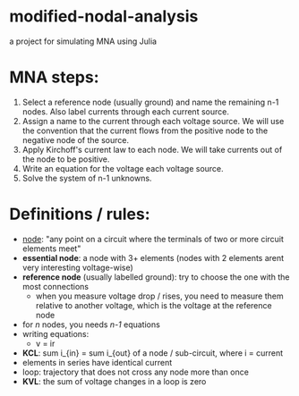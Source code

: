# modified-nodal-analysis
 a project for simulating MNA using Julia

# MNA steps:
1. Select a reference node (usually ground) and name the remaining n-1 nodes.  Also label currents through each current source.  
2. Assign a name to the current through each voltage source.  We will use the convention that the current flows from the positive node to the negative node of the source.
3. Apply Kirchoff's current law to each node.  We will take currents out of the node to be positive.
4. Write an equation for the voltage each voltage source.
5. Solve the system of n-1 unknowns.

# Definitions / rules:
- [node](en.wikipedia.org/wiki/Node_(circuits)): "any point on a circuit where the terminals of two or more circuit elements meet"
- **essential node**: a node with 3+ elements (nodes with 2 elements arent very interesting voltage-wise)
- **reference node** (usually labelled ground): try to choose the one with the most connections
  - when you measure voltage drop / rises, you need to measure them relative to another voltage, which is the voltage at the reference node
- for *n* nodes, you needs *n-1* equations
- writing equations:
  - v = ir
- **KCL**: sum i_{in} = sum i_{out} of a node / sub-circuit, where i = current
- elements in series have identical current
- loop: trajectory that does not cross any node more than once
- **KVL**: the sum of voltage changes in a loop is zero
